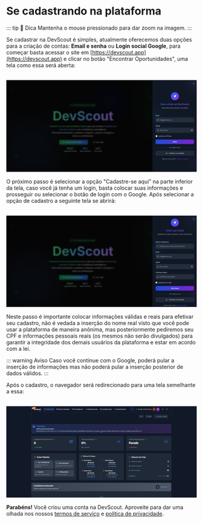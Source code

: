 # Se cadastrando na plataforma

::: tip 🔎 Dica
Mantenha o mouse pressionado para dar zoom na imagem.
:::

<style>
.zoom-img {
    transition: transform 0.3s;
    cursor: zoom-in;
}
.zoom-img:active {
    transform: scale(1.5);
}
</style>

Se cadastrar na DevScout é simples, atualmente oferecemos duas opções para a criação de contas: **Email e senha** ou **Login social Google**, para começar basta acessar o site em [https://devscout.app](https://devscout.app) e clicar no botão "Encontrar Oportunidades", uma tela como essa será aberta:

<br />
<img src="/img/register-before.png" alt="An image" class="zoom-img" />

O próximo passo é selecionar a opção "Cadastre-se aqui" na parte inferior da tela, caso você já tenha um login, basta colocar suas informações e prosseguir ou selecionar o botão de login com o Google. Após selecionar a opção de cadastro a seguinte tela se abrirá:

<br />
<img src="/img/register-form.png" alt="An image" class="zoom-img" />

Neste passo é importante colocar informações válidas e reais para efetivar seu cadastro, não é vedada a inserção do nome real visto que você pode usar a plataforma de maneira anônima, mas posteriormente pediremos seu CPF e informações pessoais reais (os mesmos não serão divulgados) para garantir a integridade dos demais usuários da plataforma e estar em acordo com a lei.

::: warning Aviso
Caso você continue com o Google, poderá pular a inserção de informações mas não poderá pular a inserção posterior de dados válidos.
:::

Após o cadastro, o navegador será redirecionado para uma tela semelhante a essa:

<br />
<img src="/img/home-screen.png" alt="An image" class="zoom-img" />

**Parabéns!** Você criou uma conta na DevScout. Aproveite para dar uma olhada nos nossos [termos de serviço](/user-related/service-terms) e [política de privacidade](/user-related/privacy-policy).
